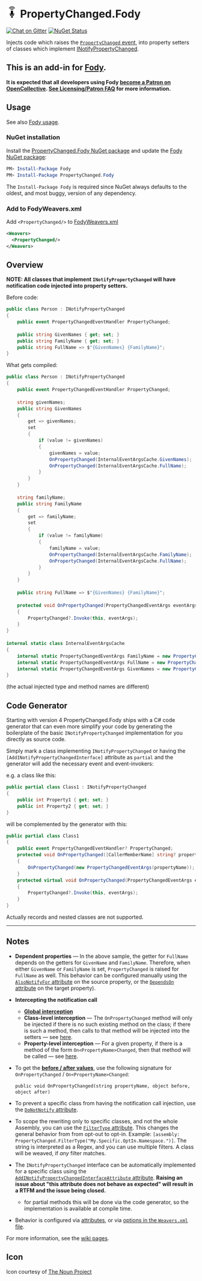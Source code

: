 # <img src="/package_icon.png" height="30px"> PropertyChanged.Fody

[![Chat on Gitter](https://img.shields.io/gitter/room/fody/fody.svg)](https://gitter.im/Fody/Fody)
[![NuGet Status](https://img.shields.io/nuget/v/PropertyChanged.Fody.svg)](https://www.nuget.org/packages/PropertyChanged.Fody/)

Injects code which raises the [`PropertyChanged` event](https://msdn.microsoft.com/en-us/library/system.componentmodel.inotifypropertychanged.propertychanged.aspx), into property setters of classes which implement [INotifyPropertyChanged](https://msdn.microsoft.com/en-us/library/system.componentmodel.inotifypropertychanged.aspx).


## This is an add-in for [Fody](https://github.com/Fody/Home/).

**It is expected that all developers using Fody [become a Patron on OpenCollective](https://opencollective.com/fody/contribute/patron-3059). [See Licensing/Patron FAQ](https://github.com/Fody/Home/blob/master/pages/licensing-patron-faq.md) for more information.**


## Usage

See also [Fody usage](https://github.com/Fody/Home/blob/master/pages/usage.md).


### NuGet installation

Install the [PropertyChanged.Fody NuGet package](https://nuget.org/packages/PropertyChanged.Fody/) and update the [Fody NuGet package](https://nuget.org/packages/Fody/):

```powershell
PM> Install-Package Fody
PM> Install-Package PropertyChanged.Fody
```

The `Install-Package Fody` is required since NuGet always defaults to the oldest, and most buggy, version of any dependency.


### Add to FodyWeavers.xml

Add `<PropertyChanged/>` to [FodyWeavers.xml](https://github.com/Fody/Home/blob/master/pages/usage.md#add-fodyweaversxml)

```xml
<Weavers>
  <PropertyChanged/>
</Weavers>
```


## Overview

**NOTE: All classes that implement `INotifyPropertyChanged` will have notification code injected into property setters.**

Before code:

```csharp
public class Person : INotifyPropertyChanged
{
    public event PropertyChangedEventHandler PropertyChanged;
    
    public string GivenNames { get; set; }
    public string FamilyName { get; set; }
    public string FullName => $"{GivenNames} {FamilyName}";
}
```

What gets compiled:

```csharp
public class Person : INotifyPropertyChanged
{
    public event PropertyChangedEventHandler PropertyChanged;

    string givenNames;
    public string GivenNames
    {
        get => givenNames;
        set
        {
            if (value != givenNames)
            {
                givenNames = value;
                OnPropertyChanged(InternalEventArgsCache.GivenNames);
                OnPropertyChanged(InternalEventArgsCache.FullName);
            }
        }
    }

    string familyName;
    public string FamilyName
    {
        get => familyName;
        set 
        {
            if (value != familyName)
            {
                familyName = value;
                OnPropertyChanged(InternalEventArgsCache.FamilyName);
                OnPropertyChanged(InternalEventArgsCache.FullName);
            }
        }
    }

    public string FullName => $"{GivenNames} {FamilyName}";

    protected void OnPropertyChanged(PropertyChangedEventArgs eventArgs)
    {
        PropertyChanged?.Invoke(this, eventArgs);
    }
}

internal static class InternalEventArgsCache
{
    internal static PropertyChangedEventArgs FamilyName = new PropertyChangedEventArgs("FamilyName");
    internal static PropertyChangedEventArgs FullName = new PropertyChangedEventArgs("FullName");
    internal static PropertyChangedEventArgs GivenNames = new PropertyChangedEventArgs("GivenNames");
}
```

(the actual injected type and method names are different)


## Code Generator
Starting with version 4 PropertyChanged.Fody ships with a C# code generator that can even more simplify your code by generating 
the boilerplate of the basic `INotifyPropertyChanged` implementation for you directly as source code. 

Simply mark a class implementing `INotifyPropertyChanged` or having the `[AddINotifyPropertyChangedInterface]` attribute as `partial` and the 
generator will add the necessary event and event-invokers:

e.g. a class like this:
```c#
public partial class Class1 : INotifyPropertyChanged
{
    public int Property1 { get; set; }
    public int Property2 { get; set; }
}
```
will be complemented by the generator with this:
```c#
public partial class Class1
{
    public event PropertyChangedEventHandler? PropertyChanged;
    protected void OnPropertyChanged([CallerMemberName] string? propertyName = null)
    {
        OnPropertyChanged(new PropertyChangedEventArgs(propertyName));
    }
    protected virtual void OnPropertyChanged(PropertyChangedEventArgs eventArgs)
    {
        PropertyChanged?.Invoke(this, eventArgs);
    }
}
```
Actually records and nested classes are not supported.

---
## Notes

* **Dependent properties** — In the above sample, the getter for `FullName` depends on the getters for `GivenName` and `FamilyName`. Therefore, when either `GivenName` or `FamilyName` is set, `PropertyChanged` is raised for `FullName` as well.   This behavior can be configured manually using the [`AlsoNotifyFor` attribute](https://github.com/Fody/PropertyChanged/wiki/Attributes#alsonotifyforattribute) on the source property, or the [`DependsOn` attribute](https://github.com/Fody/PropertyChanged/wiki/Attributes#dependsonattribute) on the target property).
* **Intercepting the notification call**
    * [**Global interception**](https://github.com/Fody/PropertyChanged/wiki/NotificationInterception)
    * **Class-level interception** — The `OnPropertyChanged` method will only be injected if there is no such existing method on the class; if there is such a method, then calls to that method will be injected into the setters — see [here](https://github.com/Fody/PropertyChanged/wiki/EventInvokerSelectionInjection).
    * **Property-level interception** — For a given property, if there is a method of the form `On<PropertyName>Changed`, then that method will be called — see [here](https://github.com/Fody/PropertyChanged/wiki/On_PropertyName_Changed).
* To get the [**before / after values**](https://github.com/Fody/PropertyChanged/wiki/BeforeAfter), use the following signature for `OnPropertyChanged` / `On<PropertyName>Changed`:

      public void OnPropertyChanged(string propertyName, object before, object after)
* To prevent a specific class from having the notification call injection, use the [`DoNotNotify` attribute](https://github.com/Fody/PropertyChanged/wiki/Attributes#donotnotifyattribute).
* To scope the rewriting only to specific classes, and not the whole Assembly, you can use the [`FilterType` attribute](https://github.com/Fody/PropertyChanged/blob/f4905b4f04335e393c8350cc5f06f02614241483/PropertyChanged.Fody/TypeNodeBuilder.cs#L18). This changes the general behavior from from opt-out to opt-in. Example: `[assembly: PropertyChanged.FilterType("My.Specific.OptIn.Namespace.")]`. The string is interpreted as a Regex, and you can use multiple filters. A class will be weaved, if _any_ filter matches.
* The `INotifyPropertyChanged` interface can be automatically implemented for a specific class using the [`AddINotifyPropertyChangedInterfaceAttribute` attribute](https://github.com/Fody/PropertyChanged/wiki/Attributes#addinotifypropertychangedinterfaceattribute). **Raising an issue about "this attribute does not behave as expected" will result in a RTFM and the issue being closed.**
  - for partial methods this will be done via the code generator, so the implementation is available at compile time. 
* Behavior is configured via [attributes](https://github.com/Fody/PropertyChanged/wiki/Attributes), or via [options in the `Weavers.xml` file](https://github.com/Fody/PropertyChanged/wiki/Options).

For more information, see the [wiki pages](https://github.com/Fody/PropertyChanged/wiki).


## Icon

Icon courtesy of [The Noun Project](https://thenounproject.com)